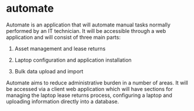 automate
========

Automate is an application that will automate manual tasks normally performed by an IT technician. It will be accessible through a  web application and will consist of three main parts:  

1. Asset management and lease returns

2. Laptop configuration and application installation

3. Bulk data upload and import

Automate aims to reduce administrative burden in a number of areas. It will be accessed via a client web application which will have sections for managing the laptop lease returns process, configuring a laptop and uploading information directly into a database.

